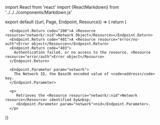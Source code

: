 import React from 'react'
import {ReactMarkdown} from '../../../components/Markdown.js'

export default ({url, Page, Endpoint, Resource}) => {
  return (
   <Endpoint
    url={url}
    group="network"
    method="get"
    path="/network/:network">

      <Endpoint.Return code="200">A <Resource resource="network/:nid">Network Object</Resource></Endpoint.Return>
      <Endpoint.Return code="401">A <Resource resource="error/no-auth">Error object</Resource></Endpoint.Return>
      <Endpoint.Return code="403">
        Authentication failed, or no access to the resource. <Resource resource="error/auth">Error object</Resource>
      </Endpoint.Return>

      <Endpoint.Parameter param="network">
        The Network ID, the Base36 encoded value of <code>address</code> key.
      </Endpoint.Parameter>

      <p>
         Retrieves the <Resource resource="network/:nid">Network resource</Resource> identified by&nbsp;
         <Endpoint.Parameter param="network">nid</Endpoint.Parameter>.
      </p>
   </Endpoint>
)}

